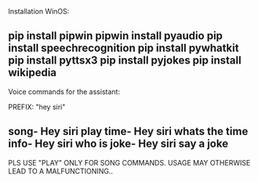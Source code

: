 Installation WinOS:

pip install pipwin
pipwin install pyaudio
pip install speechrecognition
pip install pywhatkit
pip install pyttsx3
pip install pyjokes
pip install wikipedia
-------------------------------

Voice commands for the assistant:

PREFIX: "hey siri"

song- Hey siri play <song name>
time- Hey siri whats the time
info- Hey siri who is <name of the person>
joke- Hey siri say a joke
--------------------------------------------

PLS USE "PLAY" ONLY FOR SONG COMMANDS. USAGE MAY OTHERWISE LEAD TO A MALFUNCTIONING..
